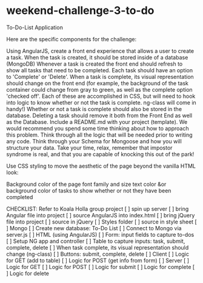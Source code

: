# weekend-challenge-3-to-do
To-Do-List Application

Here are the specific components for the challenge:

Using AngularJS, create a front end experience that allows a user to create a task.
When the task is created, it should be stored inside of a database (MongoDB)
Whenever a task is created the front end should refresh to show all tasks that need to be completed.
Each task should have an option to 'Complete' or 'Delete'.
When a task is complete, its visual representation should change on the front end (for example, the background of the task container could change from gray to green, as well as the complete option 'checked off'. Each of these are accomplished in CSS, but will need to hook into logic to know whether or not the task is complete. ng-class will come in handy!)
Whether or not a task is complete should also be stored in the database.
Deleting a task should remove it both from the Front End as well as the Database.
Include a README.md with your project (template).
We would recommend you spend some time thinking about how to approach this problem. Think through all the logic that will be needed prior to writing any code. Think through your Schema for Mongoose and how you will structure your data. Take your time, relax, remember that impostor syndrome is real, and that you are capable of knocking this out of the park!

Use CSS styling to move the aesthetic of the page beyond the vanilla HTML look:

Background color of the page
font family and size
text color &or background color of tasks to show whether or not they have been completed

CHECKLIST: Refer to Koala Holla group project
[ ] spin up server
[ ] bring Angular file into project
    [ ] source AngularJS into index.html
[ ] bring jQuery file into project
    [ ] source in jQuery
[ ] Styles folder
    [ ] source in style sheet
[ ] Mongo
    [ ] Create new database: To-Do List
    [ ] Connect to Mongo via server.js
[ ] HTML (using AngularJS)
    [ ] Form: input fields to capture to-dos
    [ ] Setup NG app and controller
    [ ] Table to capture inputs: task, submit, complete, delete
        [ ] When task complete, its visual representation should change (ng-class)
    [ ] Buttons: submit, complete, delete
[ ] Client
    [ ] Logic for GET (add to table)
    [ ] Logic for POST (get info from form)
[ ] Server
    [ ] Logic for GET
    [ ] Logic for POST 
    [ ] Logic for submit
    [ ] Logic for complete
    [ ] Logic for delete


